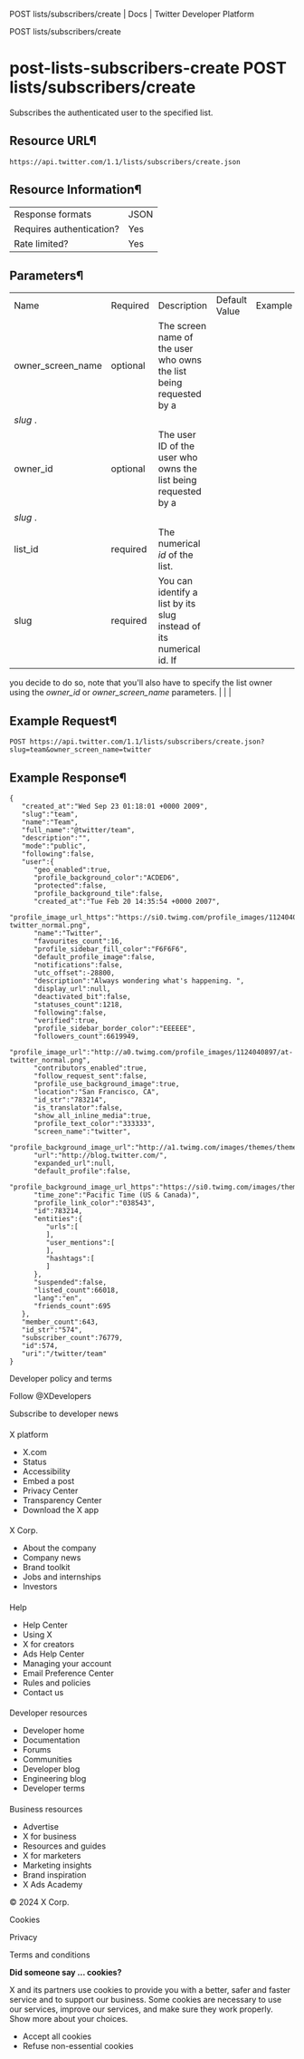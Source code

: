 
POST lists/subscribers/create | Docs | Twitter Developer Platform 

POST lists/subscribers/create

post-lists-subscribers-create
POST lists/subscribers/create
=============================

Subscribes the authenticated user to the specified list.

Resource URL¶
-------------

`https://api.twitter.com/1.1/lists/subscribers/create.json`

Resource Information¶
---------------------

|  |  |
| --- | --- |
| Response formats | JSON |
| Requires authentication? | Yes |
| Rate limited? | Yes |

Parameters¶
-----------

|  |  |  |  |  |
| --- | --- | --- | --- | --- |
| Name | Required | Description | Default Value | Example |
| owner\_screen\_name | optional | The screen name of the user who owns the list being requested by a
*slug* . |  |  |
| owner\_id | optional | The user ID of the user who owns the list being requested by a
*slug* . |  |  |
| list\_id | required | The numerical *id* of the list. |  |  |
| slug | required | You can identify a list by its slug instead of its numerical id. If
you decide to do so, note that you'll also have to specify the list
owner using the *owner\_id* or *owner\_screen\_name*
parameters. |  |  |

Example Request¶
----------------

`POST https://api.twitter.com/1.1/lists/subscribers/create.json?slug=team&owner_screen_name=twitter`

Example Response¶
-----------------

```
{
   "created_at":"Wed Sep 23 01:18:01 +0000 2009",
   "slug":"team",
   "name":"Team",
   "full_name":"@twitter/team",
   "description":"",
   "mode":"public",
   "following":false,
   "user":{
      "geo_enabled":true,
      "profile_background_color":"ACDED6",
      "protected":false,
      "profile_background_tile":false,
      "created_at":"Tue Feb 20 14:35:54 +0000 2007",
      "profile_image_url_https":"https://si0.twimg.com/profile_images/1124040897/at-twitter_normal.png",
      "name":"Twitter",
      "favourites_count":16,
      "profile_sidebar_fill_color":"F6F6F6",
      "default_profile_image":false,
      "notifications":false,
      "utc_offset":-28800,
      "description":"Always wondering what's happening. ",
      "display_url":null,
      "deactivated_bit":false,
      "statuses_count":1218,
      "following":false,
      "verified":true,
      "profile_sidebar_border_color":"EEEEEE",
      "followers_count":6619949,
      "profile_image_url":"http://a0.twimg.com/profile_images/1124040897/at-twitter_normal.png",
      "contributors_enabled":true,
      "follow_request_sent":false,
      "profile_use_background_image":true,
      "location":"San Francisco, CA",
      "id_str":"783214",
      "is_translator":false,
      "show_all_inline_media":true,
      "profile_text_color":"333333",
      "screen_name":"twitter",
      "profile_background_image_url":"http://a1.twimg.com/images/themes/theme18/bg.gif",
      "url":"http://blog.twitter.com/",
      "expanded_url":null,
      "default_profile":false,
      "profile_background_image_url_https":"https://si0.twimg.com/images/themes/theme18/bg.gif",
      "time_zone":"Pacific Time (US & Canada)",
      "profile_link_color":"038543",
      "id":783214,
      "entities":{
         "urls":[
         ],
         "user_mentions":[
         ],
         "hashtags":[
         ]
      },
      "suspended":false,
      "listed_count":66018,
      "lang":"en",
      "friends_count":695
   },
   "member_count":643,
   "id_str":"574",
   "subscriber_count":76779,
   "id":574,
   "uri":"/twitter/team"
}
```

Developer policy and terms

Follow @XDevelopers

Subscribe to developer news

#### 
 X platform

* X.com
* Status
* Accessibility
* Embed a post
* Privacy Center
* Transparency Center
* Download the X app

#### 
 X Corp.

* About the company
* Company news
* Brand toolkit
* Jobs and internships
* Investors

#### 
 Help

* Help Center
* Using X
* X for creators
* Ads Help Center
* Managing your account
* Email Preference Center
* Rules and policies
* Contact us

#### 
 Developer resources

* Developer home
* Documentation
* Forums
* Communities
* Developer blog
* Engineering blog
* Developer terms

#### 
 Business resources

* Advertise
* X for business
* Resources and guides
* X for marketers
* Marketing insights
* Brand inspiration
* X Ads Academy

 © 2024 X Corp.

Cookies

Privacy

Terms and conditions

**Did someone say … cookies?**  

 X and its partners use cookies to provide you with a better, safer and
 faster service and to support our business. Some cookies are necessary to use
 our services, improve our services, and make sure they work properly.
 Show more about your choices.

* Accept all cookies
* Refuse non-essential cookies